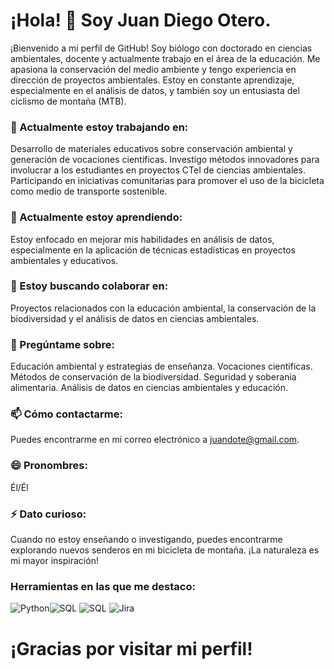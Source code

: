 # ¡Hola! 👋 Soy Juan Diego Otero.

¡Bienvenido a mi perfil de GitHub! Soy biólogo con doctorado en ciencias ambientales, docente y actualmente trabajo en el área de la educación. Me apasiona la conservación del medio ambiente y tengo experiencia en dirección de proyectos ambientales. Estoy en constante aprendizaje, especialmente en el análisis de datos, y también soy un entusiasta del ciclismo de montaña (MTB).

### 🔭 Actualmente estoy trabajando en:
Desarrollo de materiales educativos sobre conservación ambiental y generación de vocaciones cientificas.
Investigo métodos innovadores para involucrar a los estudiantes en proyectos CTeI de ciencias ambientales.
Participando en iniciativas comunitarias para promover el uso de la bicicleta como medio de transporte sostenible.

### 🌱 Actualmente estoy aprendiendo:
Estoy enfocado en mejorar mis habilidades en análisis de datos, especialmente en la aplicación de técnicas estadísticas en proyectos ambientales y educativos.

### 👯 Estoy buscando colaborar en:
Proyectos relacionados con la educación ambiental, la conservación de la biodiversidad y el análisis de datos en ciencias ambientales.

### 💬 Pregúntame sobre:
Educación ambiental y estrategias de enseñanza.
Vocaciones cientificas.
Métodos de conservación de la biodiversidad.
Seguridad y soberania alimentaria.
Análisis de datos en ciencias ambientales y educación.

### 📫 Cómo contactarme:
Puedes encontrarme en mi correo electrónico a juandote@gmail.com.

### 😄 Pronombres:
Él/Él

### ⚡ Dato curioso:
Cuando no estoy enseñando o investigando, puedes encontrarme explorando nuevos senderos en mi bicicleta de montaña. ¡La naturaleza es mi mayor inspiración!

### Herramientas en las que me destaco:
![Python](https://img.shields.io/badge/Lenguajes-Python-DataScience)![SQL](https://img.shields.io/badge/Lenguajes-SQL-yellow)
![SQL](https://img.shields.io/badge/Prueba1-React-blue)
![Jira](https://img.shields.io/badge/Prueba2-Jira-green)

# ¡Gracias por visitar mi perfil!
